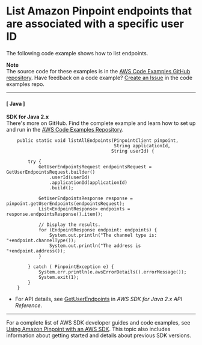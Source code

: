 # List Amazon Pinpoint endpoints that are associated with a specific user ID<a name="example_pinpoint_GetUserEndpoints_section"></a>

The following code example shows how to list endpoints\.

**Note**  
The source code for these examples is in the [AWS Code Examples GitHub repository](https://github.com/awsdocs/aws-doc-sdk-examples)\. Have feedback on a code example? [Create an Issue](https://github.com/awsdocs/aws-doc-sdk-examples/issues/new/choose) in the code examples repo\. 

------
#### [ Java ]

**SDK for Java 2\.x**  
 There's more on GitHub\. Find the complete example and learn how to set up and run in the [AWS Code Examples Repository](https://github.com/awsdocs/aws-doc-sdk-examples/tree/main/javav2/example_code/pinpoint#readme)\. 
  

```
    public static void listAllEndpoints(PinpointClient pinpoint,
                                        String applicationId,
                                       String userId) {

        try {
            GetUserEndpointsRequest endpointsRequest = GetUserEndpointsRequest.builder()
                .userId(userId)
                .applicationId(applicationId)
                .build();

            GetUserEndpointsResponse response = pinpoint.getUserEndpoints(endpointsRequest);
            List<EndpointResponse> endpoints = response.endpointsResponse().item();

            // Display the results.
            for (EndpointResponse endpoint: endpoints) {
                System.out.println("The channel type is: "+endpoint.channelType());
                System.out.println("The address is  "+endpoint.address());
            }

        } catch ( PinpointException e) {
            System.err.println(e.awsErrorDetails().errorMessage());
            System.exit(1);
        }
    }
```
+  For API details, see [GetUserEndpoints](https://docs.aws.amazon.com/goto/SdkForJavaV2/pinpoint-2016-12-01/GetUserEndpoints) in *AWS SDK for Java 2\.x API Reference*\. 

------

For a complete list of AWS SDK developer guides and code examples, see [Using Amazon Pinpoint with an AWS SDK](sdk-general-information-section.md)\. This topic also includes information about getting started and details about previous SDK versions\.